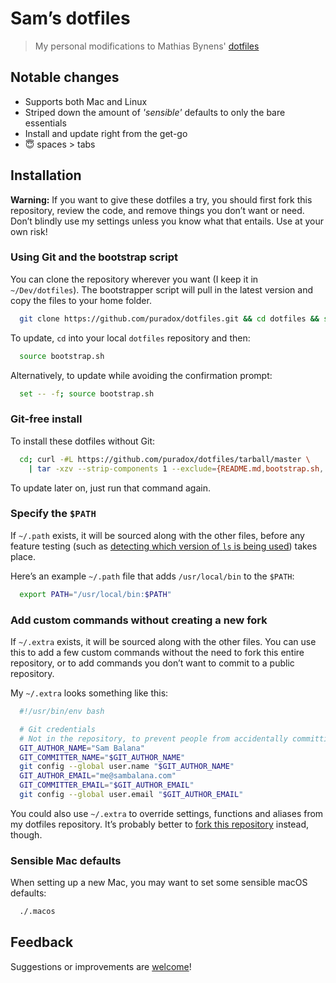 Sam’s dotfiles
==============
 > My personal modifications to Mathias Bynens' [dotfiles](https://github.com/mathiasbynens/dotfiles)

## Notable changes
 - Supports both Mac and Linux
 - Striped down the amount of *'sensible'* defaults to only the bare essentials
 - Install and update right from the get-go
 - :innocent: spaces > tabs

## Installation

**Warning:** If you want to give these dotfiles a try, you should first fork this repository, review the code, and remove things you don’t want or need. Don’t blindly use my settings unless you know what that entails. Use at your own risk!

### Using Git and the bootstrap script

You can clone the repository wherever you want (I keep it in `~/Dev/dotfiles`). The bootstrapper script will pull in the latest version and copy the files to your home folder.

```bash
  git clone https://github.com/puradox/dotfiles.git && cd dotfiles && source bootstrap.sh
```

To update, `cd` into your local `dotfiles` repository and then:

```bash
  source bootstrap.sh
```

Alternatively, to update while avoiding the confirmation prompt:

```bash
  set -- -f; source bootstrap.sh
```

### Git-free install

To install these dotfiles without Git:

```bash
  cd; curl -#L https://github.com/puradox/dotfiles/tarball/master \
    | tar -xzv --strip-components 1 --exclude={README.md,bootstrap.sh,.osx,LICENSE-MIT.txt}
```

To update later on, just run that command again.

### Specify the `$PATH`

If `~/.path` exists, it will be sourced along with the other files, before any feature testing (such as [detecting which version of `ls` is being used](https://github.com/puradox/dotfiles/blob/aff769fd75225d8f2e481185a71d5e05b76002dc/.aliases#L21-26)) takes place.

Here’s an example `~/.path` file that adds `/usr/local/bin` to the `$PATH`:

```bash
  export PATH="/usr/local/bin:$PATH"
```

### Add custom commands without creating a new fork

If `~/.extra` exists, it will be sourced along with the other files. You can use this to add a few custom commands without the need to fork this entire repository, or to add commands you don’t want to commit to a public repository.

My `~/.extra` looks something like this:

```bash
  #!/usr/bin/env bash

  # Git credentials
  # Not in the repository, to prevent people from accidentally committing under my name
  GIT_AUTHOR_NAME="Sam Balana"
  GIT_COMMITTER_NAME="$GIT_AUTHOR_NAME"
  git config --global user.name "$GIT_AUTHOR_NAME"
  GIT_AUTHOR_EMAIL="me@sambalana.com"
  GIT_COMMITTER_EMAIL="$GIT_AUTHOR_EMAIL"
  git config --global user.email "$GIT_AUTHOR_EMAIL"
```

You could also use `~/.extra` to override settings, functions and aliases from my dotfiles repository. It’s probably better to [fork this repository](https://github.com/puradox/dotfiles/fork) instead, though.

### Sensible Mac defaults

When setting up a new Mac, you may want to set some sensible macOS defaults:

```bash
  ./.macos
```

## Feedback

Suggestions or improvements are
[welcome](https://github.com/puradox/dotfiles/issues)!
